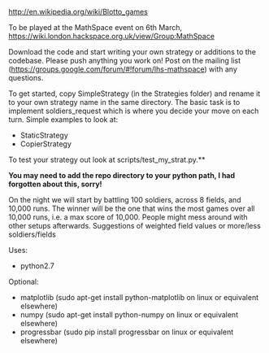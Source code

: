 http://en.wikipedia.org/wiki/Blotto_games

To be played at the MathSpace event on 6th March, https://wiki.london.hackspace.org.uk/view/Group:MathSpace

Download the code and start writing your own strategy or additions to the codebase.
Please push anything you work on! Post on the mailing list (https://groups.google.com/forum/#!forum/lhs-mathspace) with any questions.

To get started, copy SimpleStrategy (in the Strategies folder) and rename it to your own strategy name in the same directory.
The basic task is to implement soldiers_request which is where you decide your move on each turn.
Simple examples to look at:
 - StaticStrategy
 - CopierStrategy

To test your strategy out look at scripts/test_my_strat.py.**

**You may need to add the repo directory to your python path, I had forgotten about this, sorry!** 

On the night we will start by battling 100 soldiers, across 8 fields, and 10,000 runs.
The winner will be the one that wins the most games over all 10,000 runs, i.e. a max score of 10,000.
People might mess around with other setups afterwards. Suggestions of weighted field values or more/less soldiers/fields

Uses:

 - python2.7
 
 Optional:
 - matplotlib (sudo apt-get install python-matplotlib on linux or equivalent elsewhere)
 - numpy (sudo apt-get install python-numpy on linux or equivalent elsewhere)
 - progressbar (sudo pip install progressbar on linux or equivalent elsewhere)

